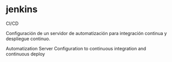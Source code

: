 # jenkins
CI/CD

Configuración de un servidor de automatización para integración continua y despliegue continuo.

Automatization Server Configuration to continuous integration and continuous deploy
